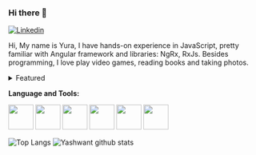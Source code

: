 ### Hi there 👋


[![Linkedin](https://img.shields.io/badge/-LinkedIn-blue?style=flat&logo=Linkedin&logoColor=white)](https://www.linkedin.com/in/yurakhomitskyi/)
<br/>

Hi, My name is Yura, I have hands-on experience in JavaScript, pretty familiar with Angular framework and libraries: NgRx, RxJs.  Besides programming, I love play video games, reading books and taking photos.
<br/>

<details> <summary>Featured</summary>
<!-- - 👯 I’m looking to collaborate on [Covid-19 Tracker](https://github.com/theleancoderr/Covid-19India-Tracker-) -->

<li>🔭 I’m currently working on improving programming skills and gaining best coding practices</li>
<li>🌱 I’m currently learning Vue and Nuxt, as well as Angular :) </li>
<li>💬 Ask me about Memes, Tech, Games or whatever :)</li>
<li>📫 Contact me - <a href="mailto:yura.khomitsky8@gmail.com">yura.khomitsky8@gmail.com</a></li>
<li>😄 Pronouns: He/Him</li>

</details> 
  
**Language and Tools:**

<code><img height="50" src="https://github.com/konpa/devicon/blob/master/icons/javascript/javascript-plain.svg"></code>
<code><img height="50" src="https://github.com/konpa/devicon/blob/master/icons/typescript/typescript-plain.svg"></code>
<code><img height="50" src="https://github.com/konpa/devicon/blob/master/icons/angularjs/angularjs-plain.svg"></code>
<code><img height="50" src="https://github.com/konpa/devicon/blob/master/icons/redux/redux-original.svg"/></code>
<code><img height="50" src="https://github.com/konpa/devicon/blob/master/icons/mysql/mysql-plain.svg"></code>
<code><img height="50" src="https://github.com/konpa/devicon/blob/master/icons/nodejs/nodejs-plain.svg"></code>

![Top Langs](https://github-readme-stats.vercel.app/api/top-langs/?username=yurakhomitsky&theme=tokyonight)
![Yashwant github stats](https://github-readme-stats.vercel.app/api?username=yurakhomitsky&show_icons=true&theme=tokyonight)
